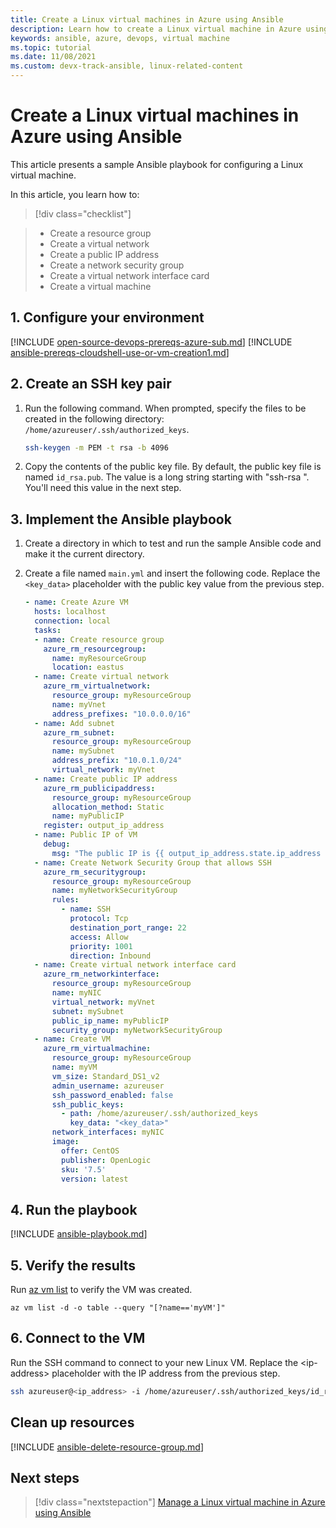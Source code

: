 ```yaml
---
title: Create a Linux virtual machines in Azure using Ansible 
description: Learn how to create a Linux virtual machine in Azure using Ansible
keywords: ansible, azure, devops, virtual machine
ms.topic: tutorial
ms.date: 11/08/2021
ms.custom: devx-track-ansible, linux-related-content
---
```


# Create a Linux virtual machines in Azure using Ansible

This article presents a sample Ansible playbook for configuring a Linux virtual machine.

In this article, you learn how to:

> [!div class="checklist"]

> * Create a resource group
> * Create a virtual network
> * Create a public IP address
> * Create a network security group
> * Create a virtual network interface card
> * Create a virtual machine

## 1. Configure your environment

[!INCLUDE [open-source-devops-prereqs-azure-sub.md](../includes/open-source-devops-prereqs-azure-subscription.md)]
[!INCLUDE [ansible-prereqs-cloudshell-use-or-vm-creation1.md](includes/ansible-prereqs-cloudshell-use-or-vm-creation1.md)]

## 2. Create an SSH key pair

1. Run the following command. When prompted, specify the files to be created in the following directory: `/home/azureuser/.ssh/authorized_keys`.

    ```bash
    ssh-keygen -m PEM -t rsa -b 4096
    ```

1. Copy the contents of the public key file. By default, the public key file is named `id_rsa.pub`. The value is a long string starting with "ssh-rsa ". You'll need this value in the next step.
    
## 3. Implement the Ansible playbook

1. Create a directory in which to test and run the sample Ansible code and make it the current directory.

1. Create a file named `main.yml` and insert the following code. Replace the `<key_data>` placeholder with the public key value from the previous step.

    ```yaml
    - name: Create Azure VM
      hosts: localhost
      connection: local
      tasks:
      - name: Create resource group
        azure_rm_resourcegroup:
          name: myResourceGroup
          location: eastus
      - name: Create virtual network
        azure_rm_virtualnetwork:
          resource_group: myResourceGroup
          name: myVnet
          address_prefixes: "10.0.0.0/16"
      - name: Add subnet
        azure_rm_subnet:
          resource_group: myResourceGroup
          name: mySubnet
          address_prefix: "10.0.1.0/24"
          virtual_network: myVnet
      - name: Create public IP address
        azure_rm_publicipaddress:
          resource_group: myResourceGroup
          allocation_method: Static
          name: myPublicIP
        register: output_ip_address
      - name: Public IP of VM
        debug:
          msg: "The public IP is {{ output_ip_address.state.ip_address }}."
      - name: Create Network Security Group that allows SSH
        azure_rm_securitygroup:
          resource_group: myResourceGroup
          name: myNetworkSecurityGroup
          rules:
            - name: SSH
              protocol: Tcp
              destination_port_range: 22
              access: Allow
              priority: 1001
              direction: Inbound
      - name: Create virtual network interface card
        azure_rm_networkinterface:
          resource_group: myResourceGroup
          name: myNIC
          virtual_network: myVnet
          subnet: mySubnet
          public_ip_name: myPublicIP
          security_group: myNetworkSecurityGroup
      - name: Create VM
        azure_rm_virtualmachine:
          resource_group: myResourceGroup
          name: myVM
          vm_size: Standard_DS1_v2
          admin_username: azureuser
          ssh_password_enabled: false
          ssh_public_keys:
            - path: /home/azureuser/.ssh/authorized_keys
              key_data: "<key_data>"
          network_interfaces: myNIC
          image:
            offer: CentOS
            publisher: OpenLogic
            sku: '7.5'
            version: latest
    ```

## 4. Run the playbook

[!INCLUDE [ansible-playbook.md](includes/ansible-playbook.md)]

## 5. Verify the results

Run [az vm list](/cli/azure/vm#az-vm-list) to verify the VM was created.

  ```azurecli
  az vm list -d -o table --query "[?name=='myVM']"
  ```

## 6. Connect to the VM

Run the SSH command to connect to your new Linux VM. Replace the &lt;ip-address> placeholder with the IP address from the previous step.

```bash
ssh azureuser@<ip_address> -i /home/azureuser/.ssh/authorized_keys/id_rsa
```

## Clean up resources

[!INCLUDE [ansible-delete-resource-group.md](includes/ansible-delete-resource-group.md)]

## Next steps

> [!div class="nextstepaction"] 
> [Manage a Linux virtual machine in Azure using Ansible](./vm-manage.md)
